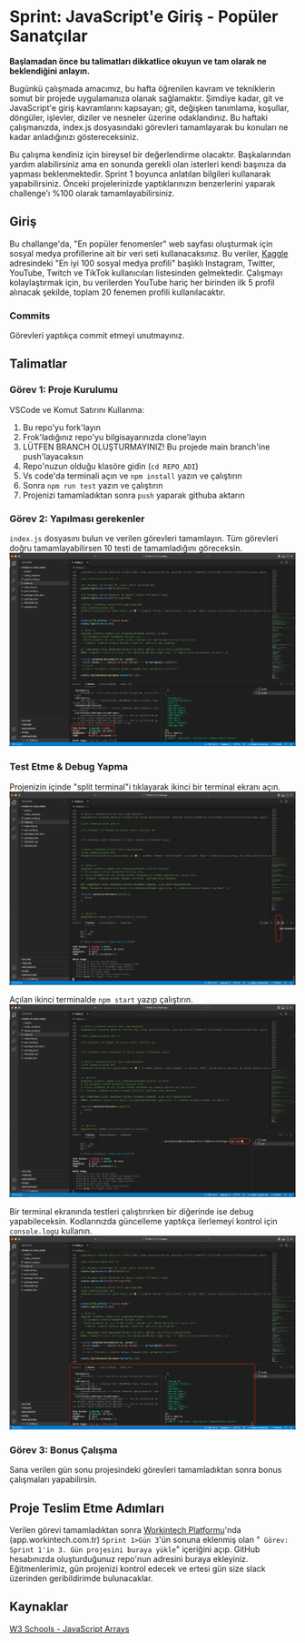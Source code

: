 # Sprint: JavaScript'e Giriş - Popüler Sanatçılar

**Başlamadan önce bu talimatları dikkatlice okuyun ve tam olarak ne beklendiğini anlayın.**

Bugünkü çalışmada amacımız, bu hafta öğrenilen kavram ve tekniklerin somut bir projede uygulamanıza olanak sağlamaktır. Şimdiye kadar, git ve JavaScript'e giriş kavramlarını kapsayan; git, değişken tanımlama, koşullar, döngüler, işlevler, diziler ve nesneler üzerine odaklandınız. Bu haftaki çalışmanızda, index.js dosyasındaki görevleri tamamlayarak bu konuları ne kadar anladığınızı göstereceksiniz.

Bu çalışma kendiniz için bireysel bir değerlendirme olacaktır. Başkalarından yardım alabilirsiniz ama en sonunda gerekli olan isterleri kendi başınıza da yapması beklenmektedir. Sprint 1 boyunca anlatılan bilgileri kullanarak yapabilirsiniz. Önceki projelerinizde yaptıklarınızın benzerlerini yaparak challenge'ı %100 olarak tamamlayabilirsiniz.


## Giriş

Bu challange'da, "En popüler fenomenler" web sayfası oluşturmak için sosyal medya profillerine ait bir veri seti kullanacaksınız. Bu veriler, [Kaggle](https://www.kaggle.com/datasets/medaxone/top-100-social-media-profiles) adresindeki "En iyi 100 sosyal medya profili" başlıklı Instagram, Twitter, YouTube, Twitch ve TikTok kullanıcıları listesinden gelmektedir. Çalışmayı kolaylaştırmak için, bu verilerden YouTube hariç her birinden ilk 5 profil alınacak şekilde, toplam 20 fenemen profili kullanılacaktır.

### Commits

Görevleri yaptıkça commit etmeyi unutmayınız.

## Talimatlar

### Görev 1: Proje Kurulumu

VSCode ve Komut Satırını Kullanma:

1. Bu repo'yu fork'layın
2. Frok'ladığınız repo'yu bilgisayarınızda clone'layın
3. LÜTFEN BRANCH OLUŞTURMAYINIZ! Bu projede main branch'ine push'layacaksın
4. Repo'nuzun olduğu klasöre gidin (`cd REPO_ADI`)
5. Vs code'da terminali açın ve `npm install` yazın ve çalıştırın
6. Sonra `npm run test` yazın ve çalıştırın
7. Projenizi tamamladıktan sonra `push` yaparak githuba aktarın

### Görev 2: Yapılması gerekenler

`index.js` dosyasını bulun ve verilen görevleri tamamlayın. Tüm görevleri doğru tamamlayabilirsen 10 testi de tamamladığını göreceksin. 
![alt text](assets/npm_test_skoru.png "npm test skoru örneği (10 tessten de geçilmiş(passed)")

### Test Etme & Debug Yapma

Projenizin içinde "split terminal"i tıklayarak ikinci bir terminal ekranı açın.
![alt text](assets/split_terminal.png "Split Terminal")

Açılan ikinci terminalde `npm start` yazıp çalıştırın.
![alt text](assets/npm_start.png "npm start")

Bir terminal ekranında testleri çalıştırırken bir diğerinde ise debug yapabileceksin. Kodlarınızda güncelleme yaptıkça ilerlemeyi kontrol için `console.log`u kullanın.
![alt text](assets/debug_terminal.png "Terminal buna benzemeli")

### Görev 3: Bonus Çalışma

Sana verilen gün sonu projesindeki görevleri tamamladıktan sonra bonus çalışmaları yapabilirsin.

## Proje Teslim Etme Adımları

Verilen görevi tamamladıktan sonra [Workintech Platformu](https://app.workintech.com.tr)'nda (app.workintech.com.tr) `Sprint 1>Gün 3`'ün sonuna eklenmiş olan "` Görev: Sprint 1'in 3. Gün projesini buraya yükle`" içeriğini açıp. GitHub hesabınızda oluşturduğunuz repo'nun adresini buraya ekleyiniz. Eğitmenlerimiz, gün projenizi kontrol edecek ve ertesi gün size slack üzerinden geribildirimde bulunacaklar.

## Kaynaklar
[W3 Schools - JavaScript Arrays](https://www.w3schools.com/js/js_arrays.asp)